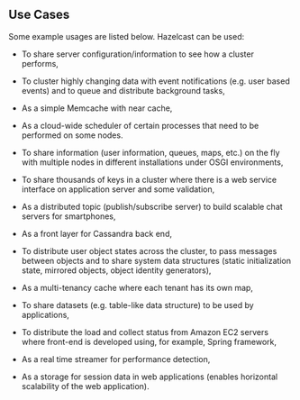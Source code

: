 
## Use Cases



Some example usages are listed below. Hazelcast can be used:

-	To share server configuration/information to see how a cluster performs,



-	To cluster highly changing data with event notifications (e.g. user based events) and to queue and distribute background tasks,



-	As a simple Memcache with near cache,



-	As a cloud-wide scheduler of certain processes that need to be performed on some nodes.



-	To share information (user information, queues, maps, etc.) on the fly with multiple nodes in different installations under OSGI environments,



-	To share thousands of keys in a cluster where there is a web service interface on application server and some validation,



-	As a distributed topic (publish/subscribe server) to build scalable chat servers for smartphones,



-	As a front layer for Cassandra back end,



-	To distribute user object states across the cluster, to pass messages between objects and to share system data structures (static initialization state, mirrored objects, object identity generators),



-	As a multi-tenancy cache where each tenant has its own map, 



-	To share datasets (e.g. table-like data structure) to be used by applications,



-	To distribute the load and collect status from Amazon EC2 servers where front-end is developed using, for example, Spring framework,



-	As a real time streamer for performance detection,

-	As a storage for session data in web applications (enables horizontal scalability of the web application).